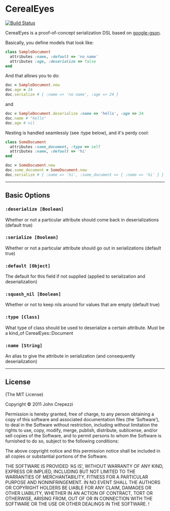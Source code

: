 # CerealEyes

[![Build Status](https://secure.travis-ci.org/seejohnrun/cereal_eyes.png)](http://travis-ci.org/seejohnrun/cereal_eyes)

CerealEyes is a proof-of-concept serialization DSL based on [google-gson](http://code.google.com/p/google-gson/).

Basically, you define models that look like:

``` ruby
class SampleDocument
  attributes :name, :default => 'no name'
  attributes :age, :deserialize => false
end
```

And that allows you to do:

``` ruby
doc = SampleDocument.new
doc.age = 24
doc.serialize # { :name => 'no name', :age => 24 }
```

and 

``` ruby
doc = SampleDocument.deserialize :name => 'hello', :age => 24
doc.name # "hello"
doc.age # nil
```

Nesting is handled seamlessly (see :type below), and it's perdy cool:

``` ruby
class SomeDocument
  attributes :some_document, :type => self
  attributes :name, :default => 'hi'
end

doc = SomeDocument.new
doc.some_document = SomeDocument.new
doc.serialize # { :name => 'hi', :some_document => { :name => 'hi' } }
```

---

## Basic Options

### `:deserialize [Boolean]`

Whether or not a particular attribute should come back in deserializations (default true)

### `:serialize [Boolean]`

Whether or not a particular attribute should go out in serializations (default true)

### `:default [Object]`

The default for this field if not supplied (applied to serialization and deserialization)

### `:squash_nil [Boolean]`

Whether or not to keep nils around for values that are empty (default true)

### `:type [Class]`

What type of class should be used to deserialize a certain attribute.   Must be a kind_of CerealEyes::Document

### `:name [String]`

An alias to give the attribute in serialization (and consequently deserialization)

---

## License

(The MIT License)

Copyright © 2011 John Crepezzi

Permission is hereby granted, free of charge, to any person obtaining a copy of this software and associated documentation files (the ‘Software’), to deal in the Software without restriction, including without limitation the rights to use, copy, modify, merge, publish, distribute, sublicense, and/or sell copies of the Software, and to permit persons to whom the Software is furnished to do so, subject to the following conditions:

The above copyright notice and this permission notice shall be included in all copies or substantial portions of the Software.

THE SOFTWARE IS PROVIDED ‘AS IS’, WITHOUT WARRANTY OF ANY KIND, EXPRESS OR IMPLIED, INCLUDING BUT NOT LIMITED TO THE WARRANTIES OF MERCHANTABILITY, FITNESS FOR A PARTICULAR PURPOSE AND NONINFRINGEMENT. IN NO EVENT SHALL THE AUTHORS OR COPYRIGHT HOLDERS BE LIABLE FOR ANY CLAIM, DAMAGES OR OTHER LIABILITY, WHETHER IN AN ACTION OF CONTRACT, TORT OR OTHERWISE, ARISING FROM, OUT OF OR IN CONNECTION WITH THE SOFTWARE OR THE USE OR OTHER DEALINGS IN THE SOFTWARE. !
